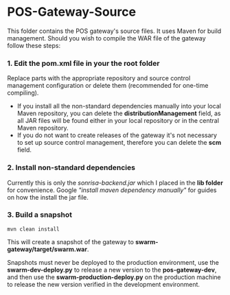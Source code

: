 POS-Gateway-Source
==================

This folder contains the POS gateway's source files. It uses Maven for build management. Should you wish to compile the WAR file of the gateway follow these steps:


### 1. Edit the **pom.xml** file in your the root folder

Replace parts with the appropriate repository and source control management configuration or delete them (recommended for one-time compiling). 

* If you install all the non-standard dependencies manually into your local Maven repository, you can delete the **distributionManagement** field, as all JAR files will be found either in your local repository or in the central Maven repository. 
* If you do not want to create releases of the gateway it's not necessary to set up source control management, therefore you can delete the **scm** field.

### 2. Install non-standard dependencies

Currently this is only the *sonrisa-backend.jar* which I placed in the **lib folder** for convenience. Google *"install maven dependency manually"* for guides on how the install the jar file. 

### 3. Build a snapshot

    mvn clean install
    
This will create a snapshot of the gateway to **swarm-gateway/target/swarm.war**. 

Snapshots must never be deployed to the production environment, use the **swarm-dev-deploy.py** to release a new version to the **pos-gateway-dev**, and then use the **swarm-production-deploy.py** on the production machine to release the new version verified in the development environment.